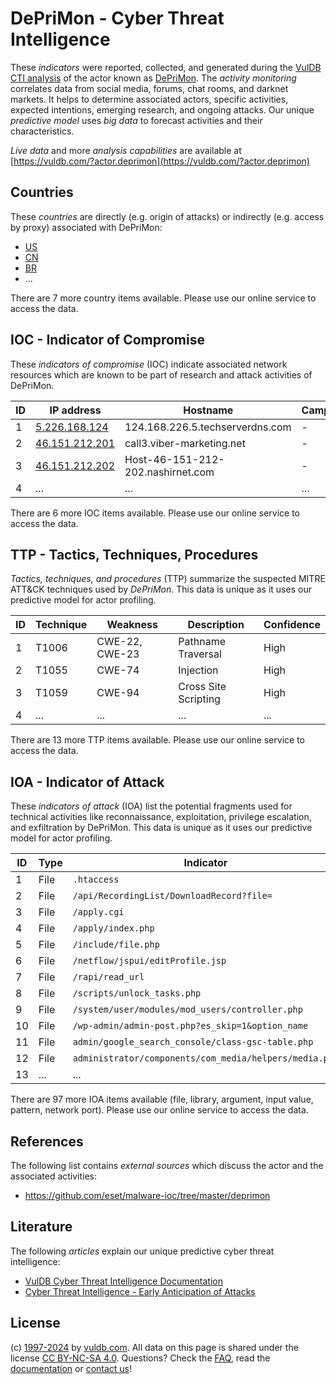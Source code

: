 # DePriMon - Cyber Threat Intelligence

These _indicators_ were reported, collected, and generated during the [VulDB CTI analysis](https://vuldb.com/?kb.cti) of the actor known as [DePriMon](https://vuldb.com/?actor.deprimon). The _activity monitoring_ correlates data from social media, forums, chat rooms, and darknet markets. It helps to determine associated actors, specific activities, expected intentions, emerging research, and ongoing attacks. Our unique _predictive model_ uses _big data_ to forecast activities and their characteristics.

_Live data_ and more _analysis capabilities_ are available at [https://vuldb.com/?actor.deprimon](https://vuldb.com/?actor.deprimon)

## Countries

These _countries_ are directly (e.g. origin of attacks) or indirectly (e.g. access by proxy) associated with DePriMon:

* [US](https://vuldb.com/?country.us)
* [CN](https://vuldb.com/?country.cn)
* [BR](https://vuldb.com/?country.br)
* ...

There are 7 more country items available. Please use our online service to access the data.

## IOC - Indicator of Compromise

These _indicators of compromise_ (IOC) indicate associated network resources which are known to be part of research and attack activities of DePriMon.

ID | IP address | Hostname | Campaign | Confidence
-- | ---------- | -------- | -------- | ----------
1 | [5.226.168.124](https://vuldb.com/?ip.5.226.168.124) | 124.168.226.5.techserverdns.com | - | High
2 | [46.151.212.201](https://vuldb.com/?ip.46.151.212.201) | call3.viber-marketing.net | - | High
3 | [46.151.212.202](https://vuldb.com/?ip.46.151.212.202) | Host-46-151-212-202.nashirnet.com | - | High
4 | ... | ... | ... | ...

There are 6 more IOC items available. Please use our online service to access the data.

## TTP - Tactics, Techniques, Procedures

_Tactics, techniques, and procedures_ (TTP) summarize the suspected MITRE ATT&CK techniques used by _DePriMon_. This data is unique as it uses our predictive model for actor profiling.

ID | Technique | Weakness | Description | Confidence
-- | --------- | -------- | ----------- | ----------
1 | T1006 | CWE-22, CWE-23 | Pathname Traversal | High
2 | T1055 | CWE-74 | Injection | High
3 | T1059 | CWE-94 | Cross Site Scripting | High
4 | ... | ... | ... | ...

There are 13 more TTP items available. Please use our online service to access the data.

## IOA - Indicator of Attack

These _indicators of attack_ (IOA) list the potential fragments used for technical activities like reconnaissance, exploitation, privilege escalation, and exfiltration by DePriMon. This data is unique as it uses our predictive model for actor profiling.

ID | Type | Indicator | Confidence
-- | ---- | --------- | ----------
1 | File | `.htaccess` | Medium
2 | File | `/api/RecordingList/DownloadRecord?file=` | High
3 | File | `/apply.cgi` | Medium
4 | File | `/apply/index.php` | High
5 | File | `/include/file.php` | High
6 | File | `/netflow/jspui/editProfile.jsp` | High
7 | File | `/rapi/read_url` | High
8 | File | `/scripts/unlock_tasks.php` | High
9 | File | `/system/user/modules/mod_users/controller.php` | High
10 | File | `/wp-admin/admin-post.php?es_skip=1&option_name` | High
11 | File | `admin/google_search_console/class-gsc-table.php` | High
12 | File | `administrator/components/com_media/helpers/media.php` | High
13 | ... | ... | ...

There are 97 more IOA items available (file, library, argument, input value, pattern, network port). Please use our online service to access the data.

## References

The following list contains _external sources_ which discuss the actor and the associated activities:

* https://github.com/eset/malware-ioc/tree/master/deprimon

## Literature

The following _articles_ explain our unique predictive cyber threat intelligence:

* [VulDB Cyber Threat Intelligence Documentation](https://vuldb.com/?kb.cti)
* [Cyber Threat Intelligence - Early Anticipation of Attacks](https://www.scip.ch/en/?labs.20201022)

## License

(c) [1997-2024](https://vuldb.com/?kb.changelog) by [vuldb.com](https://vuldb.com/?kb.about). All data on this page is shared under the license [CC BY-NC-SA 4.0](https://creativecommons.org/licenses/by-nc-sa/4.0/). Questions? Check the [FAQ](https://vuldb.com/?kb.faq), read the [documentation](https://vuldb.com/?kb) or [contact us](https://vuldb.com/?contact)!
